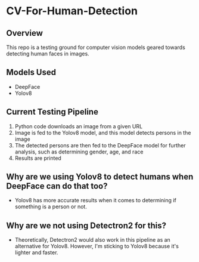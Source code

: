# CV-For-Human-Detection

## Overview
This repo is a testing ground for computer vision models geared towards detecting human faces in images.

## Models Used
* DeepFace
* Yolov8

## Current Testing Pipeline
1. Python code downloads an image from a given URL
2. Image is fed to the Yolov8 model, and this model detects persons in the image
3. The detected persons are then fed to the DeepFace model for further analysis, such as determining gender, age, and race
4. Results are printed

## Why are we using Yolov8 to detect humans when DeepFace can do that too?
- Yolov8 has more accurate results when it comes to determining if something is a person or not.

## Why are we not using Detectron2 for this?
- Theoretically, Detectron2 would also work in this pipeline as an alternative for Yolov8. However, I'm sticking to Yolov8 because it's lighter and faster.
